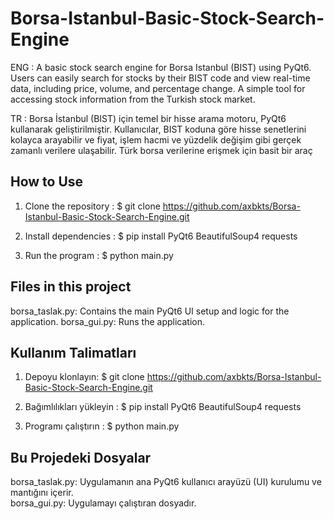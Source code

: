 # Borsa-Istanbul-Basic-Stock-Search-Engine
ENG : 
A basic stock search engine for Borsa Istanbul (BIST) using PyQt6. Users can easily search for stocks by their BIST code and view real-time data, including price, volume, and percentage change. A simple tool for accessing stock information from the Turkish stock market.

TR : 
Borsa İstanbul (BIST) için temel bir hisse arama motoru, PyQt6 kullanarak geliştirilmiştir. Kullanıcılar, BIST koduna göre hisse senetlerini kolayca arayabilir ve fiyat, işlem hacmi ve yüzdelik değişim gibi gerçek zamanlı verilere ulaşabilir. Türk borsa verilerine erişmek için basit bir araç

## How to Use
1. Clone the repository : 
$ git clone https://github.com/axbkts/Borsa-Istanbul-Basic-Stock-Search-Engine.git

2. Install dependencies :
$ pip install PyQt6 BeautifulSoup4 requests

3. Run the program :
$ python main.py

## Files in this project
borsa_taslak.py: Contains the main PyQt6 UI setup and logic for the application.
borsa_gui.py: Runs the application.

## Kullanım Talimatları
1. Depoyu klonlayın:
$ git clone https://github.com/axbkts/Borsa-Istanbul-Basic-Stock-Search-Engine.git

2. Bağımlılıkları yükleyin : 
$ pip install PyQt6 BeautifulSoup4 requests

3. Programı çalıştırın :
$ python main.py

## Bu Projedeki Dosyalar
borsa_taslak.py: Uygulamanın ana PyQt6 kullanıcı arayüzü (UI) kurulumu ve mantığını içerir.  
borsa_gui.py: Uygulamayı çalıştıran dosyadır.
